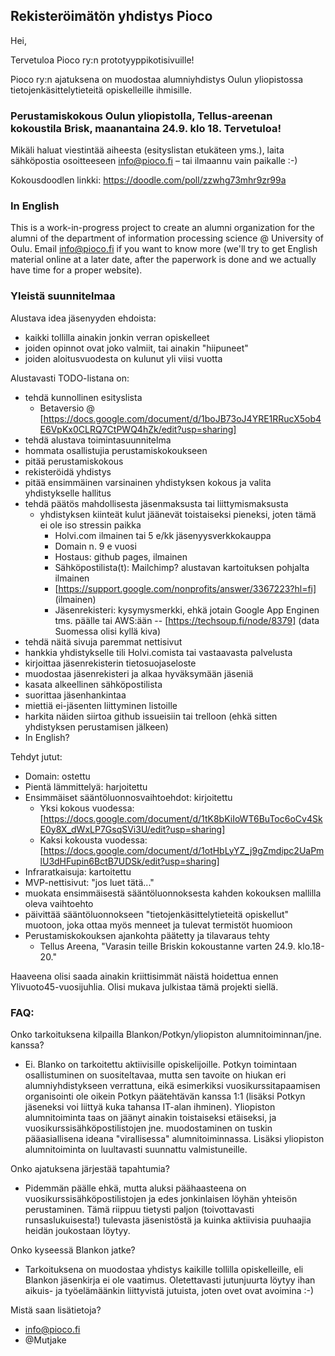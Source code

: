 ## Rekisteröimätön yhdistys Pioco

Hei,

Tervetuloa Pioco ry:n prototyyppikotisivuille!

Pioco ry:n ajatuksena on muodostaa alumniyhdistys Oulun yliopistossa tietojenkäsittelytieteitä opiskelleille ihmisille.

### Perustamiskokous Oulun yliopistolla, Tellus-areenan kokoustila Brisk, maanantaina 24.9. klo 18. Tervetuloa!

Mikäli haluat viestintää aiheesta (esityslistan etukäteen yms.), laita sähköpostia osoitteeseen info@pioco.fi – tai ilmaannu vain paikalle :-)

Kokousdoodlen linkki: https://doodle.com/poll/zzwhg73mhr9zr99a

### In English

This is a work-in-progress project to create an alumni organization for the alumni of the department of information processing science @ University of Oulu. Email info@pioco.fi if you want to know more (we'll try to get English material online at a later date, after the paperwork is done and we actually have time for a proper website).

### Yleistä suunnitelmaa

Alustava idea jäsenyyden ehdoista:
  - kaikki tollilla ainakin jonkin verran opiskelleet
  - joiden opinnot ovat joko valmiit, tai ainakin "hiipuneet"
  - joiden aloitusvuodesta on kulunut yli viisi vuotta
 
Alustavasti TODO-listana on:

  - tehdä kunnollinen esityslista
    * Betaversio @ [https://docs.google.com/document/d/1boJB73oJ4YRE1RRucX5ob4E6VpKx0CLRQ7CtPWQ4hZk/edit?usp=sharing]
  - tehdä alustava toimintasuunnitelma
  - hommata osallistujia perustamiskokoukseen
  - pitää perustamiskokous
  - rekisteröidä yhdistys
  - pitää ensimmäinen varsinainen yhdistyksen kokous ja valita yhdistykselle hallitus
  - tehdä päätös mahdollisesta jäsenmaksusta tai liittymismaksusta
    * yhdistyksen kiinteät kulut jäänevät toistaiseksi pieneksi, joten tämä ei ole iso stressin paikka
      - Holvi.com ilmainen tai 5 e/kk jäsenyysverkkokauppa
      - Domain n. 9 e vuosi
      - Hostaus: github pages, ilmainen
      - Sähköpostilista(t): Mailchimp? alustavan kartoituksen pohjalta ilmainen
      - [https://support.google.com/nonprofits/answer/3367223?hl=fi] (ilmainen)
      - Jäsenrekisteri: kysymysmerkki, ehkä jotain Google App Enginen tms. päälle
        tai AWS:ään -- [https://techsoup.fi/node/8379] (data Suomessa olisi kyllä kiva)
  - tehdä näitä sivuja paremmat nettisivut
  - hankkia yhdistykselle tili Holvi.comista tai vastaavasta palvelusta
  - kirjoittaa jäsenrekisterin tietosuojaseloste
  - muodostaa jäsenrekisteri ja alkaa hyväksymään jäseniä
  - kasata alkeellinen sähköpostilista
  - suorittaa jäsenhankintaa
  - miettiä ei-jäsenten liittyminen listoille
  - harkita näiden siirtoa github issueisiin tai trelloon (ehkä sitten yhdistyksen perustamisen jälkeen)
  - In English?
  
Tehdyt jutut:
  - Domain: ostettu
  - Pientä lämmittelyä: harjoitettu
  - Ensimmäiset sääntöluonnosvaihtoehdot: kirjoitettu
    * Yksi kokous vuodessa: [https://docs.google.com/document/d/1tK8bKiIoWT6BuToc6oCv4SkE0y8X_dWxLP7GsqSVi3U/edit?usp=sharing]
    * Kaksi kokousta vuodessa: [https://docs.google.com/document/d/1otHbLyYZ_j9gZmdipc2UaPmlU3dHFupin6BctB7UDSk/edit?usp=sharing]
  - Infraratkaisuja: kartoitettu
  - MVP-nettisivut: "jos luet tätä..."
  - muokata ensimmäisestä sääntöluonnoksesta kahden kokouksen mallilla oleva vaihtoehto
  - päivittää sääntöluonnokseen "tietojenkäsittelytieteitä opiskellut" muotoon, joka ottaa myös menneet
    ja tulevat termistöt huomioon
  - Perustamiskokouksen ajankohta päätetty ja tilavaraus tehty
    * Tellus Areena, "Varasin teille Briskin kokoustanne varten 24.9. klo.18-20."

  
Haaveena olisi saada ainakin kriittisimmät näistä hoidettua ennen Ylivuoto45-vuosijuhlia. Olisi mukava julkistaa tämä
projekti siellä.

### FAQ:

Onko tarkoituksena kilpailla Blankon/Potkyn/yliopiston alumnitoiminnan/jne. kanssa?
  - Ei. Blanko on tarkoitettu aktiivisille opiskelijoille. Potkyn toimintaan osallistuminen on suositeltavaa, mutta
    sen tavoite on hiukan eri alumniyhdistykseen verrattuna, eikä esimerkiksi vuosikurssitapaamisen organisointi ole
    oikein Potkyn päätehtävän kanssa 1:1 (lisäksi Potkyn jäseneksi voi liittyä kuka tahansa IT-alan ihminen). Yliopiston
    alumnitoiminta taas on jäänyt ainakin toistaiseksi etäiseksi, ja vuosikurssisähköpostilistojen jne. muodostaminen
    on tuskin pääasiallisena ideana "virallisessa" alumnitoiminnassa. Lisäksi yliopiston alumnitoiminta on luultavasti
    suunnattu valmistuneille.
  
Onko ajatuksena järjestää tapahtumia?
  - Pidemmän päälle ehkä, mutta aluksi päähaasteena on vuosikurssisähköpostilistojen ja edes jonkinlaisen löyhän yhteisön 
    perustaminen. Tämä riippuu tietysti paljon (toivottavasti runsaslukuisesta!) tulevasta jäsenistöstä ja kuinka aktiivisia
    puuhaajia heidän joukostaan löytyy.

Onko kyseessä Blankon jatke?
  - Tarkoituksena on muodostaa yhdistys kaikille tollilla opiskelleille, eli Blankon jäsenkirja ei ole vaatimus.
    Oletettavasti jutunjuurta löytyy ihan aikuis- ja työelämäänkin liittyvistä jutuista, joten ovet ovat avoimina :-)
    
Mistä saan lisätietoja?
  - info@pioco.fi
  - @Mutjake

